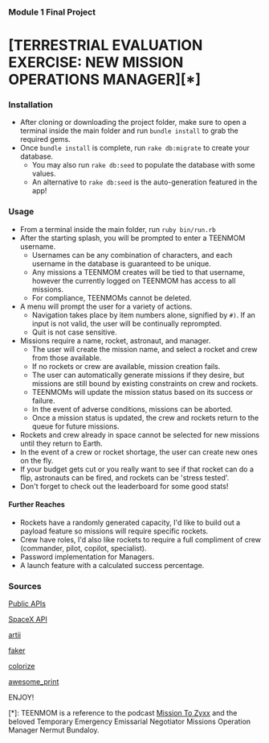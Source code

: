 ### Module 1 Final Project

# [TERRESTRIAL EVALUATION EXERCISE: NEW MISSION OPERATIONS MANAGER][*]

### Installation

* After cloning or downloading the project folder, make sure to open a terminal inside the main folder and run `bundle install` to grab the required gems.
* Once `bundle install` is complete, run `rake db:migrate` to create your database.
  * You may also run `rake db:seed` to populate the database with some values.
  * An alternative to `rake db:seed` is the auto-generation featured in the app!


### Usage

* From a terminal inside the main folder, run `ruby bin/run.rb`
* After the starting splash, you will be prompted to enter a TEENMOM username.
  * Usernames can be any combination of characters, and each username in the database is guaranteed to be unique.
  * Any missions a TEENMOM creates will be tied to that username, however the currently logged on TEENMOM has access to all missions.
  * For compliance, TEENMOMs cannot be deleted.
* A menu will prompt the user for a variety of actions.
  * Navigation takes place by item numbers alone, signified by `#)`. If an input is not valid, the user will be continually reprompted.
  * Quit is not case sensitive.
* Missions require a name, rocket, astronaut, and manager.
  * The user will create the mission name, and select a rocket and crew from those available.
  * If no rockets or crew are available, mission creation fails.
  * The user can automatically generate missions if they desire, but missions are still bound by existing constraints on crew and rockets.
  * TEENMOMs will update the mission status based on its success or failure.
  * In the event of adverse conditions, missions can be aborted.
  * Once a mission status is updated, the crew and rockets return to the queue for future missions.
* Rockets and crew already in space cannot be selected for new missions until they return to Earth.
* In the event of a crew or rocket shortage, the user can create new ones on the fly.
* If your budget gets cut or you really want to see if that rocket can do a flip, astronauts can be fired, and rockets can be 'stress tested'.
* Don't forget to check out the leaderboard for some good stats!


#### Further Reaches

* Rockets have a randomly generated capacity, I'd like to build out a payload feature so missions will require specific rockets.
* Crew have roles, I'd also like rockets to require a full compliment of crew (commander, pilot, copilot, specialist).
* Password implementation for Managers.
* A launch feature with a calculated success percentage.


### Sources
[Public APIs](https://github.com/public-apis/public-apis#index)

[SpaceX API](https://docs.spacexdata.com/?version=latest#intro)

[artii](https://rubygems.org/gems/artii)

[faker](https://rubygems.org/gems/faker)

[colorize](https://rubygems.org/gems/colorize)

[awesome_print](https://rubygems.org/gems/awesome_print)

ENJOY!

[*]: TEENMOM is a reference to the podcast [Mission To Zyxx](https://missiontozyxx.space) and the beloved Temporary Emergency Emissarial Negotiator Missions Operation Manager Nermut Bundaloy.
